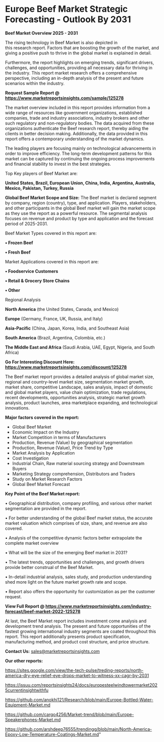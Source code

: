  # Europe Beef Market Strategic Forecasting - Outlook By 2031

<Strong> Beef Market Overview 2025 - 2031</strong>

The rising technology in Beef Market is also depicted in this research report. Factors that are boosting the growth of the market, and giving a positive push to thrive in the global market is explained in detail.

Furthermore, the report highlights on emerging trends, significant drivers, challenges, and opportunities, providing all necessary data for thriving in the industry. This report market research offers a comprehensive perspective, including an in-depth analysis of the present and future scenarios within the industry.

<strong>Request Sample Report @ <a href=https://www.marketreportsinsights.com/sample/125278>https://www.marketreportsinsights.com/sample/125278</a></strong>

The market overview included in this report provides information from a wide range of resources like government organizations, established companies, trade and industry associations, industry brokers and other such regulatory and non-regulatory bodies. The data acquired from these organizations authenticate the Beef research report, thereby aiding the clients in better decision making. Additionally, the data provided in this report offers a contemporary understanding of the market dynamics.

The leading players are focusing mainly on technological advancements in order to improve efficiency. The long-term development patterns for this market can be captured by continuing the ongoing process improvements and financial stability to invest in the best strategies.

Top Key players of Beef Market are:

<strong>United States, Brazil, European Union, China, India, Argentina, Australia, Mexico, Pakistan, Turkey, Russia</strong>

<strong><b>Global Beef Market Scope and Size:</b></strong>
The Beef market is declared segment by company, region (country), type, and application. Players, stakeholders, and other participants in the global Beef market will gain the market scope as they use the report as a powerful resource. The segmental analysis focuses on revenue and product by type and application and the forecast period of 2025-2031.

Beef Market Types covered in this report are:

<strong>• Frozen Beef

• Fresh Beef</strong>

Market Applications covered in this report are:

<strong>• Foodservice Customers

• Retail & Grocery Store Chains

• Other</strong> 

Regional Analysis

<strong>North America</strong> (the United States, Canada, and Mexico)

<strong>Europe</strong> (Germany, France, UK, Russia, and Italy)

<strong>Asia-Pacific</strong> (China, Japan, Korea, India, and Southeast Asia)

<strong>South America</strong> (Brazil, Argentina, Colombia, etc.)

<strong>The Middle East and Africa</strong> (Saudi Arabia, UAE, Egypt, Nigeria, and South Africa)

<strong>Go For Interesting Discount Here: <a href=https://www.marketreportsinsights.com/discount/125278>https://www.marketreportsinsights.com/discount/125278</a></strong>

The Beef market report provides a detailed analysis of global market size, regional and country-level market size, segmentation market growth, market share, competitive Landscape, sales analysis, impact of domestic and global market players, value chain optimization, trade regulations, recent developments, opportunities analysis, strategic market growth analysis, product launches, area marketplace expanding, and technological innovations.

<strong><b>Major factors covered in the report:</b></strong>
<ul>
  <li>Global Beef Market </li>
  <li>Economic Impact on the Industry</li>
  <li>Market Competition in terms of Manufacturers</li>
  <li>Production, Revenue (Value) by geographical segmentation</li>
  <li>Production, Revenue (Value), Price Trend by Type</li>
  <li>Market Analysis by Application</li>
  <li>Cost Investigation</li>
  <li>Industrial Chain, Raw material sourcing strategy and Downstream Buyers</li>
  <li>Marketing Strategy comprehension, Distributors and Traders</li>
  <li>Study on Market Research Factors</li>
  <li>Global Beef Market Forecast</li>
</ul>

<strong><b>Key Point of the Beef Market report:</b></strong>

• Geographical distribution, company profiling, and various other market segmentation are provided in the report.

• For better understanding of the global Beef market status, the accurate market valuation which comprises of size, share, and revenue are also covered.

• Analysis of the competitive dynamic factors better extrapolate the complete market overview

• What will be the size of the emerging Beef market in 2031?

• The latest trends, opportunities and challenges, and growth drivers provide better construal of the Beef Market.

• In-detail industrial analysis, sales study, and production understanding shed more light on the future market growth rate and scope.

• Report also offers the opportunity for customization as per the customer request.

<strong><b>View Full Report @ <a href=https://www.marketreportsinsights.com/industry-forecast/beef-market-2022-125278>https://www.marketreportsinsights.com/industry-forecast/beef-market-2022-125278</a></b></strong>


At last, the Beef Market report includes investment come analysis and development trend analysis. The present and future opportunities of the fastest growing international industry segments are coated throughout this report. This report additionally presents product specification, manufacturing method, and product cost structure, and price structure.

<strong>Contact Us:</strong>
sales@marketreportsinsights.com

<strong>Our other reports:</strong>

<a href=https://sites.google.com/view/the-tech-pulse/treding-reports/north-america-dry-eye-relief-eye-drops-market-to-witness-xx-cagr-by-2031>https://sites.google.com/view/the-tech-pulse/treding-reports/north-america-dry-eye-relief-eye-drops-market-to-witness-xx-cagr-by-2031</a>

<a href=https://issuu.com/reportsinsights24/docs/europesteelwindtowermarket2025currentinsightwithfu>https://issuu.com/reportsinsights24/docs/europesteelwindtowermarket2025currentinsightwithfu</a>

<a href=https://github.com/anokhi121/Research/blob/main/Europe-Bottled-Water-Equipment-Market.md>https://github.com/anokhi121/Research/blob/main/Europe-Bottled-Water-Equipment-Market.md</a>

<a href=https://github.com/cargo4256/Market-trend/blob/main/Europe-Speakerphones-Market.md>https://github.com/cargo4256/Market-trend/blob/main/Europe-Speakerphones-Market.md</a>

<a href=https://github.com/arshdeep76555/trendingg/blob/main/North-America-Epoxy-Low-Temperature-Coatings-Market.md>https://github.com/arshdeep76555/trendingg/blob/main/North-America-Epoxy-Low-Temperature-Coatings-Market.md</a>"

